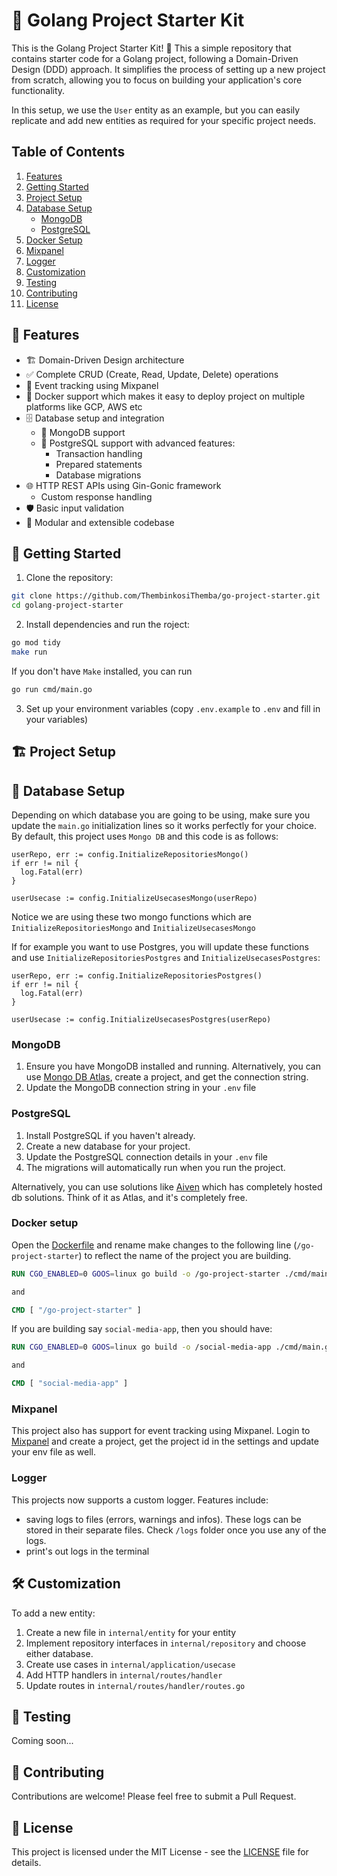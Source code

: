 # 🚀 Golang Project Starter Kit

This is the Golang Project Starter Kit! 🎉 This a simple repository that contains starter code for a Golang project, following a Domain-Driven Design (DDD) approach. It simplifies the process of setting up a new project from scratch, allowing you to focus on building your application's core functionality.

In this setup, we use the `User` entity as an example, but you can easily replicate and add new entities as required for your specific project needs.

## Table of Contents

1. [Features](#-features)
2. [Getting Started](#-getting-started)
3. [Project Setup](#-project-setup)
4. [Database Setup](#-database-setup)
   - [MongoDB](#mongodb)
   - [PostgreSQL](#postgresql)
5. [Docker Setup](#docker-setup)
6. [Mixpanel](#mixpanel)
7. [Logger](#logger)
8. [Customization](#-customization)
9. [Testing](#-testing)
10. [Contributing](#-contributing)
11. [License](#-license)

## 🌟 Features

- 🏗️ Domain-Driven Design architecture
- ✅ Complete CRUD (Create, Read, Update, Delete) operations
- 📅 Event tracking using Mixpanel
- 🐳 Docker support which makes it easy to deploy project on multiple platforms like GCP, AWS etc
- 🗄️ Database setup and integration
  - 🍃 MongoDB support
  - 🐘 PostgreSQL support with advanced features:
    - Transaction handling
    - Prepared statements
    - Database migrations
- 🌐 HTTP REST APIs using Gin-Gonic framework
  - Custom response handling
- 🛡️ Basic input validation
- 🧩 Modular and extensible codebase

## 🚀 Getting Started

1. Clone the repository:

```bash
git clone https://github.com/ThembinkosiThemba/go-project-starter.git
cd golang-project-starter
```

2. Install dependencies and run the roject:

```bash
go mod tidy
make run
```

If you don't have `Make` installed, you can run

```bash
go run cmd/main.go
```

3. Set up your environment variables (copy `.env.example` to `.env` and fill in your variables)

## 🏗️ Project Setup

## 💾 Database Setup

Depending on which database you are going to be using, make sure you update the `main.go` initialization lines so it works perfectly for your choice. By default, this project uses `Mongo DB` and this code is as follows:
```golang
userRepo, err := config.InitializeRepositoriesMongo()
if err != nil {
  log.Fatal(err)
}

userUsecase := config.InitializeUsecasesMongo(userRepo)
```

Notice we are using these two mongo functions which are `InitializeRepositoriesMongo` and `InitializeUsecasesMongo`

If for example you want to use Postgres, you will update these functions and use `InitializeRepositoriesPostgres` and `InitializeUsecasesPostgres`:
```golang
userRepo, err := config.InitializeRepositoriesPostgres()
if err != nil {
  log.Fatal(err)
}

userUsecase := config.InitializeUsecasesPostgres(userRepo)

```
### MongoDB

1. Ensure you have MongoDB installed and running. Alternatively, you can use [Mongo DB Atlas](https://www.mongodb.com/cloud/atlas/register), create a project, and get the connection string.
2. Update the MongoDB connection string in your `.env` file

### PostgreSQL

1. Install PostgreSQL if you haven't already.
2. Create a new database for your project.
3. Update the PostgreSQL connection details in your `.env` file
4. The migrations will automatically run when you run the project.

Alternatively, you can use solutions like [Aiven](https://aiven.io/) which has completely hosted db solutions. Think of it as Atlas, and it's completely free.

### Docker setup

Open the [Dockerfile](Dockerfile) and rename make changes to the following line (`/go-project-starter`) to reflect the name of the project you are building.

```Dockerfile
RUN CGO_ENABLED=0 GOOS=linux go build -o /go-project-starter ./cmd/main.go

and

CMD [ "/go-project-starter" ]
```

If you are building say `social-media-app`, then you should have:

```Dockerfile
RUN CGO_ENABLED=0 GOOS=linux go build -o /social-media-app ./cmd/main.go

and

CMD [ "social-media-app" ]
```

### Mixpanel

This project also has support for event tracking using Mixpanel. Login to [Mixpanel](mixpanel.com) and create a project, get the project id in the settings and update your env file as well.

### Logger
This projects now supports a custom logger. Features include:
- saving logs to files (errors, warnings and infos). These logs can be stored in their separate files. Check `/logs` folder once you use any of the logs.
- print's out logs in the terminal


## 🛠️ Customization

To add a new entity:

1. Create a new file in `internal/entity` for your entity
2. Implement repository interfaces in `internal/repository` and choose either database.
3. Create use cases in `internal/application/usecase`
4. Add HTTP handlers in `internal/routes/handler`
5. Update routes in `internal/routes/handler/routes.go`

## 🧪 Testing

Coming soon...

## 🤝 Contributing

Contributions are welcome! Please feel free to submit a Pull Request.

## 📄 License

This project is licensed under the MIT License - see the [LICENSE](LICENSE) file for details.
